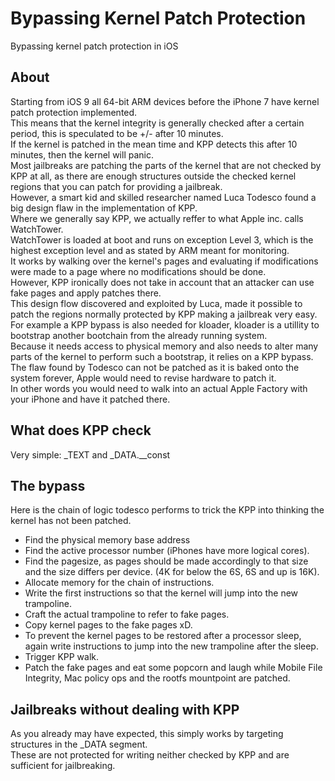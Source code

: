 # Bypassing Kernel Patch Protection
Bypassing kernel patch protection in iOS

## About
Starting from iOS 9 all 64-bit ARM devices before the iPhone 7 have kernel patch protection implemented.  
This means that the kernel integrity is generally checked after a certain period, this is speculated to be +/- after 10 minutes.  
If the kernel is patched in the mean time and KPP detects this after 10 minutes, then the kernel will panic.  
Most jailbreaks are patching the parts of the kernel that are not checked by KPP at all, as there are enough structures outside the checked kernel regions that you can patch for providing a jailbreak.  
However, a smart kid and skilled researcher named Luca Todesco found a big design flaw in the implementation of KPP.  
Where we generally say KPP, we actually reffer to what Apple inc. calls WatchTower.  
WatchTower is loaded at boot and runs on exception Level 3, which is the highest exception level and as stated by ARM meant for monitoring.  
It works by walking over the kernel's pages and evaluating if modifications were made to a page where no modifications should be done.  
However, KPP ironically does not take in account that an attacker can use fake pages and apply patches there.  
This design flow discovered and exploited by Luca, made it possible to patch the regions normally protected by KPP making a jailbreak very easy.  
For example a KPP bypass is also needed for kloader, kloader is a utillity to bootstrap another bootchain from the already running system.  
Because it needs access to physical memory and also needs to alter many parts of the kernel to perform such a bootstrap, it relies on a KPP bypass.  
The flaw found by Todesco can not be patched as it is baked onto the system forever, Apple would need to revise hardware to patch it.  
In other words you would need to walk into an actual Apple Factory with your iPhone and have it patched there.  

## What does KPP check
Very simple: \_TEXT and \_DATA.\_\_const

## The bypass
Here is the chain of logic todesco performs to trick the KPP into thinking the kernel has not been patched.  
- Find the physical memory base address
- Find the active processor number (iPhones have more logical cores).  
- Find the pagesize, as pages should be made accordingly to that size and the size differs per device. (4K for below the 6S, 6S and up is 16K).
- Allocate memory for the chain of instructions.  
- Write the first instructions so that the kernel will jump into the new trampoline.  
- Craft the actual trampoline to refer to fake pages. 
- Copy kernel pages to the fake pages xD.  
- To prevent the kernel pages to be restored after a processor sleep, again write instructions to jump into the new trampoline after the sleep.  
- Trigger KPP walk.  
- Patch the fake pages and eat some popcorn and laugh while Mobile File Integrity, Mac policy ops and the rootfs mountpoint are patched.  

## Jailbreaks without dealing with KPP
As you already may have expected, this simply works by targeting structures in the \_DATA segment.  
These are not protected for writing neither checked by KPP and are sufficient for jailbreaking.  
